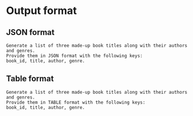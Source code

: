 # Output format 


## JSON format 

```prompt
Generate a list of three made-up book titles along with their authors and genres. 
Provide them in JSON format with the following keys: 
book_id, title, author, genre.
```




## Table format 


```prompt
Generate a list of three made-up book titles along with their authors and genres. 
Provide them in TABLE format with the following keys: 
book_id, title, author, genre.
```


